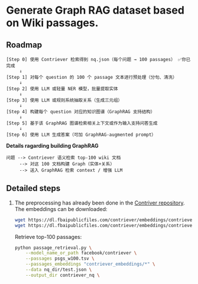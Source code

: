 # Generate Graph RAG dataset based on Wiki passages.


## Roadmap
```
[Step 0] 使用 Contriever 检索得到 nq.json（每个问题 → 100 passages） ✅你已完成
     ↓
[Step 1] 对每个 question 的 100 个 passage 文本进行预处理（分句、清洗）
     ↓
[Step 2] 使用 LLM 或轻量 NER 模型，批量提取实体
     ↓
[Step 3] 使用 LLM 或规则系统抽取关系（生成三元组）
     ↓
[Step 4] 构建每个 question 对应的知识图谱（GraphRAG 支持结构）
     ↓
[Step 5] 基于该 GraphRAG 图谱检索相关上下文或作为输入支持问答生成
     ↓
[Step 6] 使用 LLM 生成答案（可加 GraphRAG-augmented prompt）

```
**Details ragarding building GraphRAG**
```
问题 --> Contriever 语义检索 top-100 wiki 文档
     --> 对这 100 文档构建 Graph（实体+关系）
     --> 送入 GraphRAG 检索 context / 增强 LLM
```


## Detailed steps
1. The preprocessing has already been done in the [Contriver repository](https://github.com/facebookresearch/contriever).
The embeddings can be downloaded:
    ```sh
    wget https://dl.fbaipublicfiles.com/contriever/embeddings/contriever/wikipedia_embeddings.tar
    wget https://dl.fbaipublicfiles.com/contriever/embeddings/contriever-msmarco/wikipedia_embeddings.tar
    ```
    Retrieve top-100 passages:
    ```sh
    python passage_retrieval.py \
        --model_name_or_path facebook/contriever \
        --passages psgs_w100.tsv \
        --passages_embeddings "contriever_embeddings/*" \
        --data nq_dir/test.json \
        --output_dir contriever_nq \
    ```
